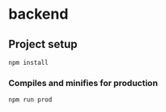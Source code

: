 # backend

## Project setup
```
npm install
```

### Compiles and minifies for production
```
npm run prod
```
